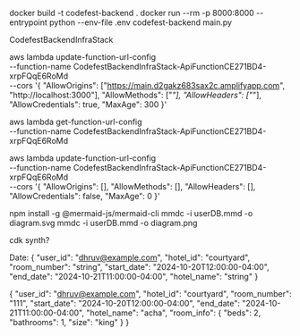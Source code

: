 docker build -t codefest-backend .
docker run --rm -p 8000:8000 --entrypoint python --env-file .env codefest-backend main.py

CodefestBackendInfraStack

aws lambda update-function-url-config \
 --function-name CodefestBackendInfraStack-ApiFunctionCE271BD4-xrpFQqE6RoMd \
 --cors '{
"AllowOrigins": ["https://main.d2gakz683sax2c.amplifyapp.com", "http://localhost:3000"],
"AllowMethods": ["*"],
"AllowHeaders": ["*"],
"AllowCredentials": true,
"MaxAge": 300
}'

aws lambda get-function-url-config \
 --function-name CodefestBackendInfraStack-ApiFunctionCE271BD4-xrpFQqE6RoMd

aws lambda update-function-url-config \
 --function-name CodefestBackendInfraStack-ApiFunctionCE271BD4-xrpFQqE6RoMd \
 --cors '{
"AllowOrigins": [],
"AllowMethods": [],
"AllowHeaders": [],
"AllowCredentials": false,
"MaxAge": 0
}'

npm install -g @mermaid-js/mermaid-cli
mmdc -i userDB.mmd -o diagram.svg
mmdc -i userDB.mmd -o diagram.png

cdk synth?

Date:
{
"user_id": "dhruv@example.com",
"hotel_id": "courtyard",
"room_number": "string",
"start_date": "2024-10-20T12:00:00-04:00",
"end_date": "2024-10-21T11:00:00-04:00",
"hotel_name": "string"
}

{
"user_id": "dhruv@example.com",
"hotel_id": "courtyard",
"room_number": "111",
"start_date": "2024-10-20T12:00:00-04:00",
"end_date": "2024-10-21T11:00:00-04:00",
"hotel_name": "acha",
"room_info": {
"beds": 2,
"bathrooms": 1,
"size": "king"
}
}
